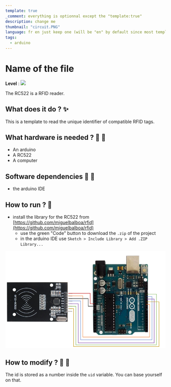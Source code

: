 ```yaml
---
template: true
_comment: everything is optionnal except the "template:true"
description: change me
thumbnail: "circuit.PNG"
language: fr en just keep one (will be "en" by default since most templates have their redmes in english)
tags:
  - arduino
---
```


# Name of the file

**Level** : ![](https://img.shields.io/badge/Level-Intermediate-yellow)

The RC522 is a RFID reader.

## What does it do ? ✨

This is a template to read the unique identifier of compatible RFID tags.

## What hardware is needed ? 💾 🔌

- An arduino
- A RC522
- A computer

## Software dependencies 🌈 📂

- the arduino IDE

## How to run ? 🚀

- install the library for the RC522 from [https://github.com/miguelbalboa/rfid](https://github.com/miguelbalboa/rfid)
  - use the green "Code" button to download the `.zip` of the project
  - in the arduino IDE use `Sketch > Include Library > Add .ZIP Library...`

![](./circuit.PNG)

## How to modify ? 🔩 🔨

The id is stored as a number inside the `uid` variable. You can base yourself on that.
